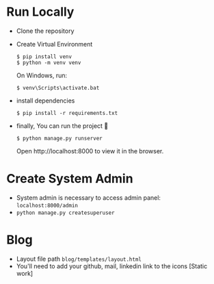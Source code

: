 # Run Locally

- Clone the repository

- Create Virtual Environment

  ```
  $ pip install venv
  $ python -m venv venv
  ```

  On Windows, run:

  ```
  $ venv\Scripts\activate.bat
  ```

- install dependencies
  ```
  $ pip install -r requirements.txt
  ```
- finally, You can run the project 🎉
  ```
  $ python manage.py runserver
  ```
  Open http://localhost:8000 to view it in the browser.

# Create System Admin

- System admin is necessary to access admin panel: `localhost:8000/admin`
- `python manage.py createsuperuser`

# Blog

- Layout file path `blog/templates/layout.html`
- You'll need to add your github, mail, linkedin link to the icons [Static work]
